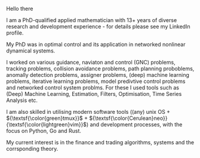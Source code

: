 Hello there 

I am a PhD-qualified applied mathematician with 13+ years of diverse research and development experience - for details please see my LinkedIn profile. 

My PhD was in optimal control and its application in networked nonlinear dynamical systems. 

I worked on various guidance, naviaton and control (GNC) problems, tracking problems, collision avoidance problems, path planning proboblems, anomally detection problems, assigner problems, (deep) machine learning problems, iterative learning problems, model predivtive control problems and networked control system problms. For these I used tools such as (Deep) Machine Learning, Estimation, Filters, Optimisation, Time Series Analysis etc. 

I am also skilled in utilising modern software tools ((any) unix OS + ${\textsf{\color{green}tmux}}$ + ${\textsf{\color{Cerulean}neo}}{\textsf{\color{lightgreen}vim}}$) and development processes, with the focus on Python, Go and Rust. 

My current interest is in the finance and trading algorithms, systems and the corrsponding theory.
